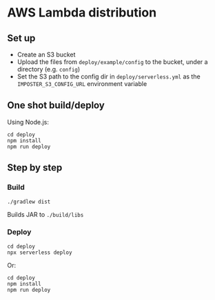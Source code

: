 # AWS Lambda distribution

## Set up

- Create an S3 bucket
- Upload the files from `deploy/example/config` to the bucket, under a directory (e.g. `config`)
- Set the S3 path to the config dir in `deploy/serverless.yml` as the `IMPOSTER_S3_CONFIG_URL` environment variable

## One shot build/deploy

Using Node.js:

    cd deploy
    npm install
    npm run deploy

## Step by step

### Build

    ./gradlew dist

Builds JAR to `./build/libs`

### Deploy

    cd deploy
    npx serverless deploy

Or:

    cd deploy
    npm install
    npm run deploy
